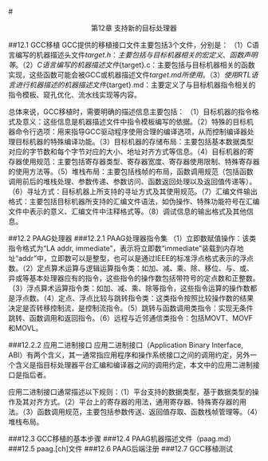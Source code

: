 #<center>第12章 支持新的目标处理器</center>

##12.1 GCC移植
GCC提供的移植接口文件主要包括3个文件，分别是：
（1）C语言编写的机器描述头文件${target}.h：主要包括与目标机器相关的宏定义、函数声明等。
（2）C语言编写的机器描述文件${target}.c：主要包括与目标机器相关的函数实现，这些函数可能会被GCC或机器描述文件${target}.md所使用。
（3）使用RTL语言进行机器描述的机器描述文件${target}.md：主要定义了与目标机器指令相关的指令模板、窥孔优化、流水线实现等内容。

总体来说，GCC移植时，需要明确的描述信息主要包括：
（1）目标机器的指令格式及意义：这些信息是机器描述文件中指令模板编写的依据。（2）特殊的目标机器命令行选项：用来指导GCC驱动程序使用合理的编译选项，从而控制编译器处理目标机器的特殊编译功能。（3）目标机器的存储布局：主要包括基本数据类型对应的字节数和每个字节对应的大小、地址对齐方式等信息。（4）目标机器的寄存器使用规范：主要包括寄存器类型、寄存器宽度、寄存器使用限制、特殊寄存器的使用方法等。（5）堆栈布局：主要包括栈帧的布局，函数调用规范（包括函数调用前后的堆栈处理、参数传递、参数访问、函数返回处理以及返回值传递等）。（6）寻址方式：目标机器上所支持的寻址方式及其使用规范。（7）汇编文件输出格式：主要包括目标机器所支持的汇编文件语法，如伪操作、特殊功能符号在汇编文件中表示的意义、汇编文件中注释格式等。（8）调试信息的输出格式及其他信息。

##12.2 PAAG处理器
###12.2.1 PAAG处理器指令集
（1）立即数赋值操作：该类指令格式为“LA addr, immediate”，表示将立即数“immediate”装载到内存地址“addr”中，立即数可以是整型，也可以是通过IEEE的标准浮点格式表示的浮点数。（2）定点算术运算与逻辑运算指令类：如加、减、乘、除、移位、与、或、异或等基本处理器应有的指令，这些指令的操作数包括带符号的定点数和正整数。（3）浮点算术运算指令类：如加、减、乘、除等指令，这些指令运算的操作数都是浮点数。（4）定点、浮点比较与跳转指令类：这类指令按照比较操作数的结果决定是否转移控制流，是控制流指令。（5）跳转与函数调用类指令：实现无条件跳转、函数调用和返回指令。（6）远程与近邻通信类指令：包括MOVT、MOVF和MOVL。

###12.2.2 应用二进制接口
应用二进制接口（Application Binary Interface, ABI）有两个含义，其一通常指应用程序和操作系统接口之间的调用约定，另外一个含义是指目标处理器平台汇编和编译器之间的调用约定，本文中的应用二进制接口是指后者。

应用二进制接口通常描述以下规则：（1）平台支持的数据类型，基于数据类型的操作及其对齐方式。（2）平台上的寄存器的用法，通用寄存器、特殊寄存器的用法。（3）函数调用规范，主要包括参数传送、返回值存取、函数栈帧管理等。（4）堆栈布局。

###12.3 GCC移植的基本步骤
###12.4 PAAG机器描述文件（paag.md）
###12.5 paag.[ch]文件
###12.6 PAAG后端注册
###12.7 GCC移植测试
